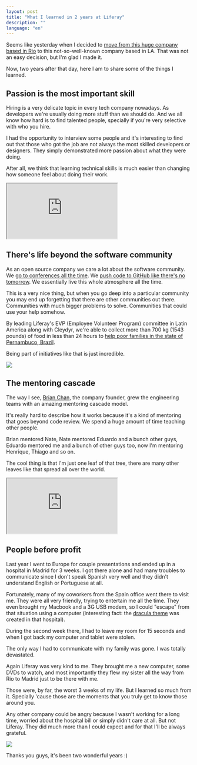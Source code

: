 ```yaml
---
layout: post
title: "What I learned in 2 years at Liferay"
description: ""
language: "en"
---
```


Seems like yesterday when I decided to [move from this huge company based in Rio](http://zenorocha.com/tudo-novo-de-novo/)
to this not-so-well-known company based in LA. That was not an easy decision,
but I'm glad I made it.

Now, two years after that day, here I am to share some of the things I learned.

<!-- more -->

## Passion is the most important skill

Hiring is a very delicate topic in every tech company nowadays. As developers
we're usually doing more stuff than we should do. And we all know how hard is to
find talented people, specially if you're very selective with who you hire.

I had the opportunity to interview some people and it's interesting to find out
that those who got the job are not always the most skilled developers or
designers. They simply demonstrated more passion about what they were doing.

After all, we think that learning technical skills is much easier than changing
how someone feel about doing their work.

<div class="video-wrap">
  <iframe src="http://www.youtube.com/embed/koU5UKUmxJw">
  </iframe>
</div>

## There's life beyond the software community

As an open source company we care a lot about the software community. We
[go to conferences all the time](https://www.liferay.com/web/zeno.rocha/blog/-/blogs/alloyui-presentation-agenda).
We [push code to GitHub like there's no tomorrow](https://www.liferay.com/web/zeno.rocha/blog/-/blogs/i-m-the-50-most-active-contributor-on-github-so-what-?). We essentially live this whole atmosphere all the time.

This is a very nice thing, but when you go deep into a particular community you
may end up forgetting that there are other communities out there. Communities
with much bigger problems to solve. Communities that could use your help
somehow.

By leading Liferay's EVP (Employee Volunteer Program) committee in Latin America along with Cleydyr, we're able to collect more than 700 kg (1543 pounds) of food in less than 24 hours to [help poor families in the state of Pernambuco, Brazil](https://www.liferay.com/web/zeno.rocha/blog/-/blogs/making-a-difference-online-and-offline).

Being part of initiatives like that is just incredible.

![](https://www.liferay.com/documents/14644916/0/a2.jpg/c3c84c8e-b9d1-4b29-916c-94b4b4b08ff6?t=1402939301460)

## The mentoring cascade

The way I see, [Brian Chan](https://www.liferay.com/about-us/leadership/bchan),
the company founder, grew the engineering teams with an amazing mentoring
cascade model.

It's really hard to describe how it works because it's a kind of mentoring
that goes beyond code review. We spend a huge amount of time teaching other
people.

Brian mentored Nate, Nate mentored Eduardo and a bunch other guys, Eduardo
mentored me and a bunch of other guys too, now I'm mentoring Henrique, Thiago
and so on.

The cool thing is that I'm just one leaf of that tree, there are many other
leaves like that spread all over the world.

<div class="video-wrap">
  <iframe src="http://www.youtube.com/embed/gF2aUL2uNS8">
  </iframe>
</div>

## People before profit

Last year I went to Europe for couple presentations and ended up in a hospital
in Madrid for 3 weeks. I got there alone and had many troubles to communicate
since I don't speak Spanish very well and they didn't understand English or
Portuguese at all.

Fortunately, many of my coworkers from the Spain office went there to visit me.
They were all very friendly, trying to entertain me all the time. They even
brought my Macbook and a 3G USB modem, so I could "escape" from that situation
using a computer (interesting fact: the [dracula theme](https://github.com/zenorocha/dracula-theme)
was created in that hospital).

During the second week there, I had to leave my room for 15 seconds and when I
got back my computer and tablet were stolen.

The only way I had to communicate with my family was gone. I was totally
devastated.

Again Liferay was very kind to me. They brought me a new computer, some DVDs to
watch, and most importantly they flew my sister all the way from Rio to Madrid
just to be there with me.

Those were, by far, the worst 3 weeks of my life. But I learned so much from it.
Specially 'cause those are the moments that you truly get to know those around
you.

Any other company could be angry because I wasn't working for a long time,
worried about the hospital bill or simply didn't care at all. But not Liferay.
They did much more than I could expect and for that I'll be always grateful.

![](https://www.liferay.com/documents/14644916/0/zeno-hospital.jpg/a3296a91-1d14-4ff1-a42a-69478cb413a0?t=1404867664739)

Thanks you guys, it's been two wonderful years :)

